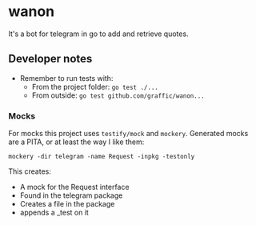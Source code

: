 # wanon
It's a bot for telegram in go to add and retrieve quotes.

## Developer notes

* Remember to run tests with:
  * From the project folder: `go test ./...`
  * From outside: `go test github.com/graffic/wanon...`

### Mocks

For mocks this project uses `testify/mock` and `mockery`. Generated mocks are 
a PITA, or at least the way I like them:

```
mockery -dir telegram -name Request -inpkg -testonly
```

This creates:

* A mock for the Request interface
* Found in the telegram package
* Creates a file in the package
* appends a _test on it
